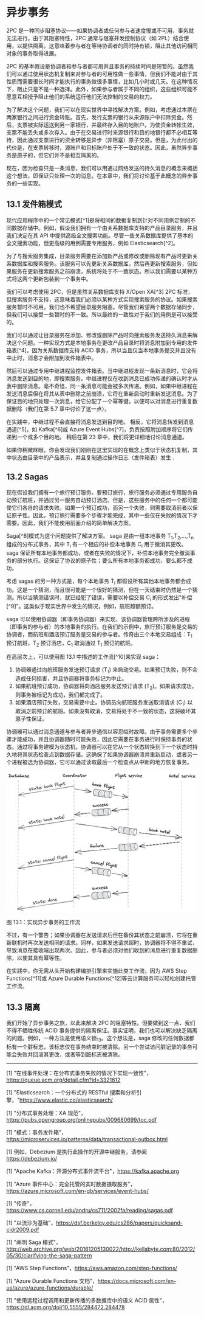 # 异步事务

2PC 是一种同步阻塞协议——如果协调者或任何参与者速度慢或不可用，事务就无法进行。由于其阻塞特性，2PC 通常与阻塞并发控制协议（如 2PL）结合使用，以提供隔离。这意味着参与者在等待协调者的同时持有锁，阻止其他访问相同对象的事务取得进展。

2PC 的基本假设是协调者和参与者都可用并且事务的持续时间是短暂的。虽然我们可以通过使用状态机复制来对参与者的可用性做一些事情，但我们不能对由于其性质而需要很长时间才能执行的事务做很多事情，比如几小时或几天。在这种情况下，阻止只是不是一种选择。此外，如果参与者属于不同的组织，这些组织可能不愿意互相授予阻止他们的系统运行他们无法控制的交易的权力。

为了解决这个问题，我们可以在现实世界中寻找解决方案。例如，考虑通过本票在两家银行之间进行资金转账。首先，发行支票的银行从来源账户中扣除资金。然后，支票被实际运送到另一家银行，并最终存入目的地账户。为使资金转帐生效，支票不能丢失或多次存入。由于在交易进行时来源银行和目的地银行都不必相互等待，因此通过支票进行的资金转移是异步（非阻塞）原子交易。但是，为此付出的代价是，在支票转移时，源账户和目标账户处于不一致的状态。因此，虽然异步事务是原子的，但它们并不是相互隔离的。

现在，因为检查只是一条消息，我们可以用通过网络发送的持久消息的概念来概括这个想法，即保证只处理一次的消息。在本章中，我们将讨论基于此概念的异步事务的一些实现。

## 13.1 发件箱模式

现代应用程序中的一个常见模式[^1]是将相同的数据复制到针对不同用例定制的不同数据存储中。例如，假设我们拥有一个由关系数据库支持的产品目录服务，并且我们决定在其 API 中提供高级全文搜索功能。尽管一些关系数据库提供了基本的全文搜索功能，但更高级的用例需要专用服务，例如 Elasticsearch[^2]。

为了与搜索服务集成，目录服务需要在添加新产品或修改或删除现有产品时更新关系数据库和搜索服务。该服务可以先更新关系数据库，然后再更新搜索服务，但如果服务在更新搜索服务之前崩溃，系统将处于不一致状态。所以我们需要以某种方式将这两个更新包装到一个事务中。

我们可以考虑使用 2PC，但是虽然关系数据库支持 X/Open XA[^3] 2PC 标准，但搜索服务不支持，这意味着我们必须以某种方式实现搜索服务的协议。如果搜索服务暂时不可用，我们也不希望目录服务阻塞。尽管我们希望两个数据存储同步，但我们可以接受一些暂时的不一致。所以最终的一致性对于我们的用例是可以接受的。

我们可以通过让目录服务在添加、修改或删除产品时向搜索服务发送持久消息来解决这个问题。一种实现方式是本地事务在更改产品目录时将消息附加到专用的发件箱表[^4]。因为关系数据库支持 ACID 事务，所以当且仅当本地事务提交并且没有中止时，消息才会附加到发件箱表中。

然后可以通过专用中继进程监控发件箱表。当中继进程发现一条新消息时，它会将消息发送到目的地，即搜索服务。中继进程仅在收到消息已成功传递的确认时才从表中删除消息。毫不奇怪，同一条消息可能会被多次传递。例如，如果中继进程在发送消息后但在将其从表中删除之前崩溃，它将在重新启动时重新发送消息。为了保证目的地只处理一次消息，给它分配了一个幂等键，以便可以对消息进行重复数据删除（我们在第 5.7 章中讨论了这一点）。

在实践中，中继过程不会直接将消息发送到目的地。 相反，它将消息转发到消息通道[^5]，如 Kafka[^6]或 Azure Event Hubs[^7]，负责按照附加顺序将它们传递到一个或多个目的地。 稍后在第 23 章中，我们将更详细地讨论消息通道。

如果你稍微眯眼，你会发现我们刚刚在这里实现的在概念上类似于状态机复制，其中状态由目录中的产品表示，并且复制通过操作日志（发件箱表）发生 .

## 13.2 Sagas

现在假设我们拥有一个旅行预订服务。要预订旅行，旅行服务必须通过专用服务自动预订航班，并通过另一服务自动预订酒店。但是，这些服务中的任何一个都可能使它们各自的请求失败。如果一个预订成功，而另一个失败，则需要取消前者以保证原子性。因此，预订旅行需要多个步骤才能完成，其中一些仅在失败的情况下才需要。因此，我们不能使用前面介绍的简单解决方案。

Saga[^8]模式为这个问题提供了解决方案。 saga 是由一组本地事务 T<sub>1</sub>,T<sub>2</sub>,...,T<sub>n</sub> 组成的分布式事务，其中 T<sub>i</sub> 有一个相应的补偿本地事务 C<sub>i</sub> 用于撤消其更改。 saga 保证所有本地事务都成功，或者在失败的情况下，补偿本地事务完全撤消事务的部分执行。这保证了协议的原子性；要么所有本地事务都成功，要么都不成功。

考虑 sagas 的另一种方式是，每个本地事务 T<sub>i</sub> 都假设所有其他本地事务都会成功。这是一个猜测，而且很可能是一个很好的猜测，但在一天结束时仍然是一个猜测。所以当猜测错误时，就已经犯了错误，需要以补偿交易 C<sub>i</sub> 的形式发出"补偿[^9]"。这类似于现实世界中发生的情况，例如，航班超额预订。

saga 可以使用协调器（即事务协调器）来实现，该协调器管理跨所涉及的进程（即事务的参与者）的本地事务的执行。在我们的示例中，旅行预订服务是交易的协调者，而航班和酒店预订服务是交易的参与者。传奇由三个本地交易组成：T<sub>1</sub> 预订航班，T<sub>2</sub> 预订酒店，C<sub>1</sub> 取消通过 T<sub>1</sub> 预订的航班。

在高层次上，可以使用图 13.1 中描述的工作流[^10]来实现 saga：

1. 协调器通过向航班服务发送预订请求 (T<sub>1</sub>) 来启动交易。如果预订失败，则不会造成任何损害，并且协调器将事务标记为中止。
2. 如果航班预订成功，协调器将向酒店服务发送预订请求 (T<sub>2</sub>)。如果请求成功，则事务被标记为成功，我们都完成了。
3. 如果酒店预订失败，交易需要中止。协调员向航班服务发送取消请求 (C<sub>1</sub>) 以取消之前预订的航班。如果没有取消，交易将处于不一致的状态，这将破坏其原子性保证。

协调器可以通过消息通道与参与者异步通信以容忍临时故障。由于事务需要多个步骤才能成功，并且协调器随时可能失败，因此它需要在事务进行时保持事务的状态。通过将事务建模为状态机，协调器可以在它从一个状态转换到下一个状态时持久地将其状态检查点到数据存储。这确保了如果协调器崩溃并重新启动，或者另一个进程被选为协调器，它可以通过读取最后一个检查点从中断的地方恢复事务。

![](../images/13/13-01.png)

图 13.1：实现异步事务的工作流

不过，有一个警告；如果协调器在发送请求后但在备份其状态之前崩溃，它将在重新联机时再次发送相同的请求。同样，如果发送请求超时，协调器将不得不重试，导致消息在接收端出现两次。因此，参与者必须对他们收到的消息进行重复数据删除，以使其具有幂等性。

在实践中，你无需从头开始构建编排引擎来实施此类工作流，因为 AWS Step Functions[^11]或 Azure Durable Functions[^12]等云计算服务可以轻松创建托管工作流。

## 13.3 隔离

我们开始了异步事务之旅，以此来解决 2PC 的阻塞特性。但要做到这一点，我们不得不牺牲传统 ACID 事务提供的隔离保证。事实证明，我们也可以解决缺乏隔离的问题。例如，一种方法是使用语义锁<sub>13</sub>。这个想法是，saga 修改的任何数据都标有一个脏标志，该标志仅在事务结束时被清除。另一个尝试访问脏记录的事务可能会失败并回滚其更改，或者等到脏标志被清除。

---------------------

[1] "在线事件处理：在分布式事务失败的情况下实现一致性"，https://queue.acm.org/detail.cfm?id=3321612

[1] "Elasticsearch：一个分布式的 RESTful 搜索和分析引擎，"https://www.elastic.co/elasticsearch/

[1] "分布式事务处理：XA 规范"，https://pubs.opengroup.org/onlinepubs/009680699/toc.pdf

[1] "模式：事务发件箱"，https://microservices.io/patterns/data/transactional-outbox.html

[1] 例如，Debezium 是执行此操作的开源中继服务，请参阅 https://debezium.io/

[1] "Apache Kafka：开源分布式事件流平台"，https://kafka.apache.org

[1] "Azure 事件中心：完全托管的实时数据摄取服务"，https://azure.microsoft.com/en-gb/services/event-hubs/

[1] "传奇"，https://www.cs.cornell.edu/andru/cs711/2002fa/reading/sagas.pdf

[1] "以流沙为基础"，https://dsf.berkeley.edu/cs286/papers/quicksand-cidr2009.pdf

[1] "阐明 Saga 模式"，http://web.archive.org/web/20161205130022/http://kellabyte.com:80/2012/05/30/clarifying-the-saga-pattern

[1] "AWS Step Functions"，https://aws.amazon.com/step-functions/

[1] "Azure Durable Functions 文档"，https://docs.microsoft.com/en-us/azure/azure-functions/durable/

[1] "使用远程过程调用和更新传播的多数据库中的语义 ACID 属性"，https://dl.acm.org/doi/10.5555/284472.284478